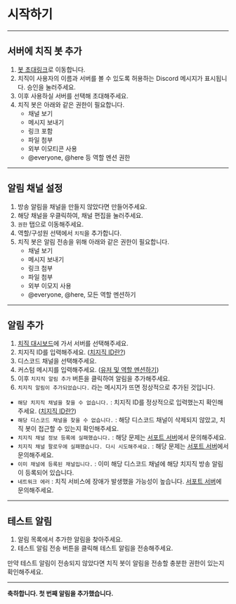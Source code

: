 # 시작하기

---

## 서버에 치직 봇 추가

1. [봇 초대링크](https://api.chzzk.junah.dev/invite)로 이동합니다.
2. 치직이 사용자의 이름과 서버를 볼 수 있도록 허용하는 Discord 메시지가 표시됩니다. 승인을 눌러주세요.
3. 이후 사용하실 서버를 선택해 초대해주세요.
4. 치직 봇은 아래와 같은 권한이 필요합니다.
    - 채널 보기
    - 메시지 보내기
    - 링크 포함
    - 파일 첨부
    - 외부 이모티콘 사용
    - @everyone, @here 등 역할 멘션 권한

---

## 알림 채널 설정

1. 방송 알림을 채널을 만들지 않았다면 만들어주세요.
2. 해당 채널을 우클릭하여, 채널 편집을 눌러주세요.
3. `권한` 탭으로 이동해주세요.
4. 역할/구성원 선택에서 `치직`을 추가합니다.
5. 치직 봇은 알림 전송을 위해 아래와 같은 권한이 필요합니다.
    - 채널 보기
    - 메시지 보내기
    - 링크 첨부
    - 파일 첨부
    - 외부 이모지 사용
    - @everyone, @here, 모든 역할 멘션하기

---

## 알림 추가

1. [치직 대시보드](https://chzzk.junah.dev/dashboard)에 가서 서버를 선택해주세요.
2. 치지직 ID를 입력해주세요. ([치지직 ID란?](https://chzzk.junah.dev/docs/chzzk_id.md))
3. 디스코드 채널을 선택해주세요.
4. 커스텀 메시지를 입력해주세요. ([유저 및 역할 멘션하기](https://chzzk.junah.dev/docs/.md))
5. 이후 `치지직 알림 추가` 버튼을 클릭하여 알림을 추가해주세요.
6. `치지직 알림이 추가되었습니다.` 라는 메시지가 뜨면 정상적으로 추가된 것입니다.

- `해당 치지직 채널을 찾을 수 없습니다.` : 치지직 ID를 정상적으로 입력했는지 확인해주세요. ([치지직 ID란?](https://chzzk.junah.dev/docs/chzzk_id.md))
- `해당 디스코드 채널을 찾을 수 없습니다.` : 해당 디스코드 채널이 삭제되지 않았고, 치직 봇이 접근할 수 있는지 확인해주세요.
- `치지직 채널 정보 등록에 실패했습니다.` : 해당 문제는 [서포트 서버](https://api.chzzk.junah.dev/support-server)에서 문의해주세요.
- `치지직 채널 팔로우에 실패했습니다. 다시 시도해주세요.` : 해당 문제는 [서포트 서버](https://api.chzzk.junah.dev/support-server)에서 문의해주세요.
- `이미 채널에 등록된 채널입니다.` : 이미 해당 디스코드 채널에 해당 치지직 방송 알림이 등록되어 있습니다.
- `네트워크 에러` : 치직 서비스에 장애가 발생했을 가능성이 높습니다. [서포트 서버](https://api.chzzk.junah.dev/support-server)에 문의해주세요.


---

## 테스트 알림

1. 알림 목록에서 추가한 알림을 찾아주세요.
2. 테스트 알림 전송 버튼을 클릭해 테스트 알림을 전송해주세요.

만약 테스트 알림이 전송되지 않았다면 치직 봇이 알림을 전송할 충분한 권한이 있는지 확인해주세요.

---

**축하합니다. 첫 번째 알림을 추가했습니다.**